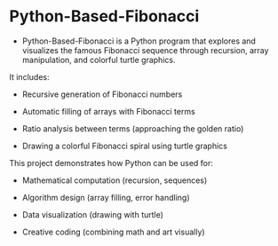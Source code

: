 # Python-Based-Fibonacci

- Python-Based-Fibonacci is a Python program that explores and visualizes the famous Fibonacci sequence through recursion, array manipulation, and colorful turtle graphics.


It includes:

- Recursive generation of Fibonacci numbers

- Automatic filling of arrays with Fibonacci terms

- Ratio analysis between terms (approaching the golden ratio)

- Drawing a colorful Fibonacci spiral using turtle graphics



This project demonstrates how Python can be used for:

- Mathematical computation (recursion, sequences)

- Algorithm design (array filling, error handling)

- Data visualization (drawing with turtle)

- Creative coding (combining math and art visually)

